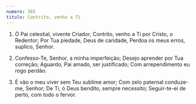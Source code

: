 ```yaml
---
numero: 365
titulo: Contrito, venho a Ti
---
```

1. Ó Pai celestial, vivente Criador,
Contrito, venho a Ti por Cristo, o Redentor;
Por Tua piedade, Deus de caridade,
Perdoa os meus erros, suplico, Senhor.

2. Confesso-Te, Senhor, a minha imperfeição;
Desejo aprender por Tua correção;
Aguardo, Pai amado, ser justificado;
Com arrependimento eu rogo perdão.

3. É vão o meu viver sem Teu sublime amor;
Com zelo paternal conduze-me, Senhor;
De Ti, ó Deus bendito, sempre necessito;
Seguir-te-ei de perto, com todo o fervor.
